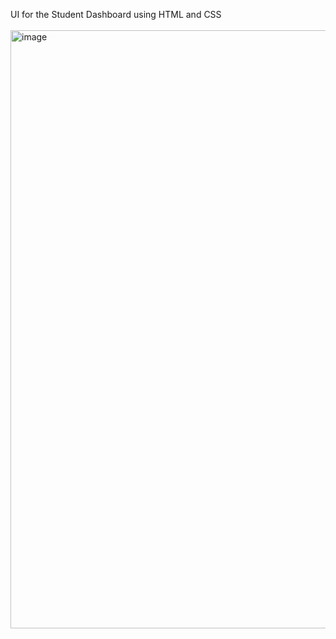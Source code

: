 UI for the Student Dashboard using HTML and CSS<br><br>
<img width="957" alt="image" src="https://github.com/daniel08424/UI_For_Student_DashBoard/assets/107424572/b9825245-df06-48c4-97be-9180f95b1e90">
